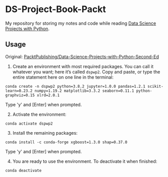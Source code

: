 # DS-Project-Book-Packt

My repository for storing my notes and code while reading [Data Science Projects with Python](https://packt.link/a/9781800564480).

## Usage

Original: [PacktPublishing/Data-Science-Projects-with-Python-Second-Ed](https://github.com/PacktPublishing/Data-Science-Projects-with-Python-Second-Ed)

1. Create an environment with most required packages. You can call it whatever you want; here it’s called `dspwp2`. Copy and paste, or type the entire statement here on one line in the terminal:

`conda create -n dspwp2 python=3.8.2 jupyter=1.0.0 pandas=1.2.1 scikit-learn=0.23.2 numpy=1.19.2 matplotlib=3.3.2 seaborn=0.11.1 python-graphviz=0.15 xlrd=2.0.1`

Type 'y' and \[Enter\] when prompted.

2. Activate the environment:

`conda activate dspwp2`

3. Install the remaining packages:

`conda install -c conda-forge xgboost=1.3.0 shap=0.37.0`

Type 'y' and \[Enter\] when prompted.

4. You are ready to use the environment. To deactivate it when finished:

`conda deactivate`
